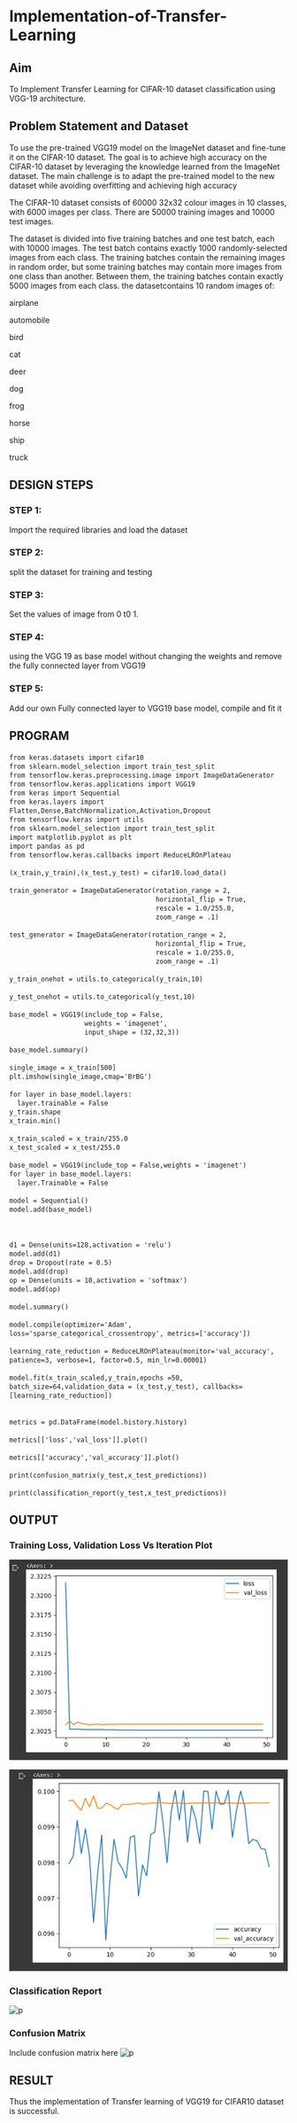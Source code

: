 # Implementation-of-Transfer-Learning
## Aim
To Implement Transfer Learning for CIFAR-10 dataset classification using VGG-19 architecture.
## Problem Statement and Dataset
To use the pre-trained VGG19 model on the ImageNet dataset and fine-tune it on the CIFAR-10 dataset. The goal is to achieve high accuracy on the CIFAR-10 dataset by leveraging the knowledge learned from the ImageNet dataset. The main challenge is to adapt the pre-trained model to the new dataset while avoiding overfitting and achieving high accuracy

The CIFAR-10 dataset consists of 60000 32x32 colour images in 10 classes, with 6000 images per class. There are 50000 training images and 10000 test images.

The dataset is divided into five training batches and one test batch, each with 10000 images. The test batch contains exactly 1000 randomly-selected images from each class. The training batches contain the remaining images in random order, but some training batches may contain more images from one class than another. Between them, the training batches contain exactly 5000 images from each class. the datasetcontains 10 random images of:

airplane

automobile

bird

cat

deer

dog

frog

horse

ship

truck

## DESIGN STEPS
### STEP 1:
Import the required libraries and load the dataset

### STEP 2:
split the dataset for training and testing

### STEP 3:
Set the values of image from 0 t0 1.

### STEP 4:
using the VGG 19 as base model without changing the weights and remove the fully connected layer from VGG19

### STEP 5:
Add our own Fully connected layer to VGG19 base model, compile and fit it


## PROGRAM

```
from keras.datasets import cifar10
from sklearn.model_selection import train_test_split
from tensorflow.keras.preprocessing.image import ImageDataGenerator
from tensorflow.keras.applications import VGG19
from keras import Sequential
from keras.layers import Flatten,Dense,BatchNormalization,Activation,Dropout
from tensorflow.keras import utils
from sklearn.model_selection import train_test_split
import matplotlib.pyplot as plt
import pandas as pd
from tensorflow.keras.callbacks import ReduceLROnPlateau

(x_train,y_train),(x_test,y_test) = cifar10.load_data()

train_generator = ImageDataGenerator(rotation_range = 2,
                                     horizontal_flip = True,
                                     rescale = 1.0/255.0,
                                     zoom_range = .1)

test_generator = ImageDataGenerator(rotation_range = 2,
                                     horizontal_flip = True,
                                     rescale = 1.0/255.0,
                                     zoom_range = .1)

y_train_onehot = utils.to_categorical(y_train,10)

y_test_onehot = utils.to_categorical(y_test,10)

base_model = VGG19(include_top = False,
                   weights = 'imagenet',
                   input_shape = (32,32,3))

base_model.summary()

single_image = x_train[500]
plt.imshow(single_image,cmap='BrBG')

for layer in base_model.layers:
  layer.trainable = False
y_train.shape
x_train.min()

x_train_scaled = x_train/255.0
x_test_scaled = x_test/255.0

base_model = VGG19(include_top = False,weights = 'imagenet')
for layer in base_model.layers:
  layer.Trainable = False

model = Sequential()
model.add(base_model)



d1 = Dense(units=128,activation = 'relu')
model.add(d1)
drop = Dropout(rate = 0.5)
model.add(drop)
op = Dense(units = 10,activation = 'softmax')
model.add(op)

model.summary()

model.compile(optimizer='Adam', loss='sparse_categorical_crossentropy', metrics=['accuracy'])

learning_rate_reduction = ReduceLROnPlateau(monitor='val_accuracy', patience=3, verbose=1, factor=0.5, min_lr=0.00001)

model.fit(x_train_scaled,y_train,epochs =50, batch_size=64,validation_data = (x_test,y_test), callbacks=[learning_rate_reduction])


metrics = pd.DataFrame(model.history.history)

metrics[['loss','val_loss']].plot()

metrics[['accuracy','val_accuracy']].plot()

print(confusion_matrix(y_test,x_test_predictions))

print(classification_report(y_test,x_test_predictions))

```


## OUTPUT
### Training Loss, Validation Loss Vs Iteration Plot
![p](1.png)

![p](2.png)

### Classification Report

![p](https://user-images.githubusercontent.com/93427246/241361727-16307c30-83c9-4306-bbc9-e29a54240ed9.png)
### Confusion Matrix
Include confusion matrix here
![p](https://user-images.githubusercontent.com/93427246/241361712-3dde1f3e-4910-4f62-a2e5-8bef9f8bd581.png)
## RESULT
Thus the implementation of Transfer learning of VGG19 for CIFAR10 dataset is successful.

